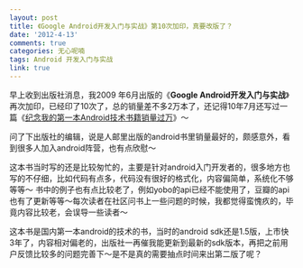 ```yaml
---
layout: post
title: 《Google Android开发入门与实战》第10次加印，真要改版了？
date: '2012-4-13'
comments: true
categories: 无心呢喃
tags: Android 开发入门与实战
link: true
---
```

早上收到出版社消息，我2009 年6月出版的《<strong>Google Android开发入门与实战</strong>》再次加印，已经印了10次了，总的销量差不多2万本了，还记得10年7月还写过一篇《<a href="http://www.iceskysl.com/?p=751" target="_blank">纪念我的第一本Android技术书籍销量过万</a>》～

问了下出版社的编辑，说是人邮里出版的android书里销量最好的，颇感意外，看到很多人加入android阵营，也有点欣慰～

这本书当时写的还是比较匆忙的，主要是针对android入门开发者的，很多地方也写的不仔细，比如代码有点多，代码没有很好的格式化，内容偏简单，系统化不够等等～ 书中的例子也有点比较老了，例如yobo的api已经不能使用了，豆瓣的api也有了更新等等～每次读者在社区问书上一些问题的时候，我都觉得蛮愧疚的，毕竟内容比较老，会误导一些读者～

这本书是国内第一本android的技术的书，当时的android sdk还是1.5版，上市快3年了，内容相对偏老的，出版社一再催我能更新到最新的sdk版本，再把之前用户反馈比较多的问题完善下～是不是真的需要抽点时间来出第二版了呢？

&nbsp;

&nbsp;

&nbsp;
